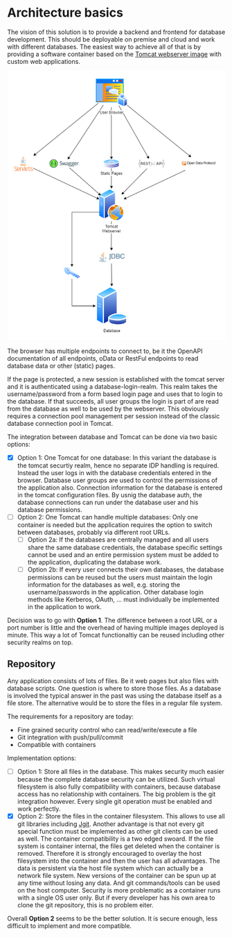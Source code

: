 # Architecture basics

The vision of this solution is to provide a backend and frontend for database development. This should be deployable on premise and cloud and work with different databases. The easiest way to achieve all of that is by providing a software container based on the [Tomcat webserver image](https://hub.docker.com/_/tomcat) with custom web applications.

![Architecture Diagram](_media/CICD_Architecture.drawio.png)

The browser has multiple endpoints to connect to, be it the OpenAPI documentation of all endpoints, oData or RestFul endpoints to read database data or other (static) pages.

If the page is protected, a new session is established with the tomcat server and it is authenticated using a database-login-realm. This realm takes the username/password from a form based login page and uses that to login to the database. If that succeeds, all user groups the login is part of are read from the database as well to be used by the webserver. This obviously requires a connection pool management per session instead of the classic database connection pool in Tomcat.

The integration between database and Tomcat can be done via two basic options:

- [x] Option 1: One Tomcat for one database: In this variant the database is the tomcat securtiy realm, hence no separate IDP handling is required. Instead the user logs in with the database credentials entered in the browser. Database user groups are used to control the permissions of the application also. Connection information for the database is entered in the tomcat configuration files. By usnig the database auth, the database connections can run under the database user and his database permissions.
- [ ] Option 2: One Tomcat can handle multiple databases: Only one container is needed but the application requires the option to switch between databases, probably via different root URLs.
  - [ ] Option 2a: If the databases are centrally managed and all users share the same database credentials, the database specific settings cannot be used and an entire permission system must be added to the application, duplicating the database work.
  - [ ] Option 2b: If every user connects their own databases, the database permissions can be reused but the users must maintain the login information for the databases as well, e.g. storing the username/passwords in the application. Other database login methods like Kerberos, OAuth, ... must individually be implemented in the application to work.

Decision was to go with **Option 1**. The difference between a root URL or a port number is little and the overhead of having multiple images deployed is minute. This way a lot of Tomcat functionaltiy can be reused including other security realms on top.

## Repository

Any application consists of lots of files. Be it web pages but also files with database scripts. One question is where to store those files. As a database is involved the typical answer in the past was using the database itself as a file store. The alternative would be to store the files in a regular file system.

The requirements for a repository are today:

- Fine grained security control who can read/write/execute a file
- Git integration with push/pull/commit
- Compatible with containers

Implementation options:

- [ ] Option 1: Store all files in the database. This makes security much easier because the complete database security can be utilized. Such virtual filesystem is also fully compatibility with containers, because database access has no relationship with containers. The big problem is the git integration however. Every single git operation must be enabled and work perfectly.
- [x] Option 2: Store the files in the container filesystem. This allows to use all git libraries including [Jgit](https://wiki.eclipse.org/JGit/User_Guide). Another advantage is that not every git special function must be implemented as other git clients can be used as well. The container compatibility is a two edged swoard. If the file system is container internal, the files get deleted when the container is removed. Therefore it is strongly encouraged to overlay the host filesystem into the container and then the user has all advantages. The data is persistent via the host file system which can actually be a network file system. New versions of the container can be spun up at any time without losing any data. And git commands/tools can be used on the host computer. Security is more problematic as a container runs with a single OS user only. But if every developer has his own area to clone the git repository, this is no problem eiter.

Overall **Option 2** seems to be the better solution. It is secure enough, less difficult to implement and more compatible.
